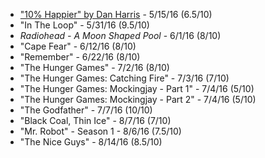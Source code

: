 * ["10% Happier" by Dan Harris](https://www.amazon.com/10-Happier-Self-Help-Actually-Works/dp/0062265423) - 5/15/16 (6.5/10)
* "In The Loop" - 5/31/16 (9.5/10)
* _Radiohead - A Moon Shaped Pool_ - 6/1/16 (8/10)
* "Cape Fear" - 6/12/16 (8/10)
* "Remember" - 6/22/16 (8/10)
* "The Hunger Games" - 7/2/16 (8/10)
* "The Hunger Games: Catching Fire" - 7/3/16 (7/10)
* "The Hunger Games: Mockingjay - Part 1" - 7/4/16 (5/10)
* "The Hunger Games: Mockingjay - Part 2" - 7/4/16 (5/10)
* "The Godfather" - 7/7/16 (10/10)
* "Black Coal, Thin Ice" - 8/7/16 (7/10)
* "Mr. Robot" - Season 1 - 8/6/16 (7.5/10)
* "The Nice Guys" - 8/14/16 (8.5/10)
